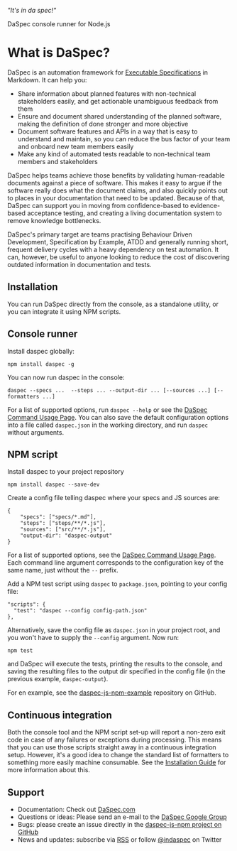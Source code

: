 _"It's in da spec!"_

DaSpec console runner for Node.js

# What is DaSpec?

DaSpec is an automation framework for [Executable Specifications](http://daspec.com/guides/executable_specifications.html) in Markdown. It can help you:

* Share information about planned features with non-technical stakeholders easily, and get actionable unambiguous feedback from them 
* Ensure and document shared understanding of the planned software, making the definition of done stronger and more objective
* Document software features and APIs in a way that is easy to understand and maintain, so you can reduce the bus factor of your team and onboard new team members easily
* Make any kind of automated tests readable to non-technical team members and stakeholders

DaSpec helps teams achieve those benefits by validating human-readable documents against a piece of software. This makes it easy to argue if the software really does what the document claims, and also quickly points out to places in your documentation that need to be updated. Because of that, DaSpec can support you in moving from  confidence-based to evidence-based acceptance testing, and creating a living documentation system to remove knowledge bottlenecks.

DaSpec's primary target are teams practising Behaviour Driven Development, Specification by Example, ATDD and generally running short, frequent delivery cycles with a heavy dependency on test automation. It can, however, be useful to anyone looking to reduce the cost of discovering outdated information in documentation and tests. 

## Installation

You can run DaSpec directly from the console, as a standalone utility, or you can integrate it using NPM scripts.

## Console runner
 
Install daspec globally:

    npm install daspec -g

You can now run daspec in the console:

    daspec --specs ...  --steps ... --output-dir ... [--sources ...] [--formatters ...]

For a list of supported options, run `daspec --help` or see the [DaSpec Command Usage Page](lib/usage.txt). You can also save the default configuration options into a file called `daspec.json` in the working directory, and run `daspec` without arguments.

## NPM script

Install daspec to your project repository

    npm install daspec --save-dev

Create a config file telling daspec where your specs and JS sources are:

    {
    	"specs": ["specs/*.md"],
    	"steps": ["steps/**/*.js"],
    	"sources": ["src/**/*.js"],
    	"output-dir": "daspec-output"
    }

For a list of supported options, see the [DaSpec Command Usage Page](lib/usage.txt). Each command line argument corresponds to the configuration key of the same name, just without the `--` prefix.

Add a NPM test script using `daspec` to `package.json`, pointing to your config file:

    "scripts": {
      "test": "daspec --config config-path.json"
    },

Alternatively, save the config file as `daspec.json` in your project root, and you won't have to supply the `--config` argument. Now run: 

    npm test

and DaSpec will execute the tests, printing the results to the console, and saving the resulting files to the output dir specified in the config file (in the previous example, `daspec-output`).

For en example, see the [daspec-js-npm-example](https://github.com/daspec/daspec-js-npm-example) repository on GitHub.

## Continuous integration

Both the console tool and the NPM script set-up will report a non-zero exit code in case of any failures or exceptions during processing. This means that you can use those scripts straight away in a continuous integration setup. However, it's a good idea to change the standard list of formatters to something more easily machine consumable. See the [Installation Guide](http://daspec.com/guides/install.html) for more information about this.

## Support

* Documentation: Check out [DaSpec.com](http://daspec.com)
* Questions or ideas: Please send an e-mail to the [DaSpec Google Group](https://groups.google.com/forum/#!forum/daspec)
* Bugs: please create an issue directly in the [daspec-js-npm project on GitHub](https://github.com/daspec/daspec-js-npm/issues)
* News and updates: subscribe via [RSS](http://daspec.com/feed.xml) or follow [@indaspec](https://twitter.com/indaspec) on Twitter
